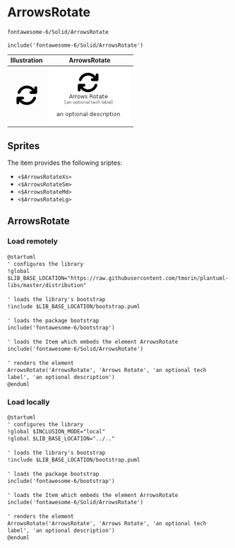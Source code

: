 # ArrowsRotate


```text
fontawesome-6/Solid/ArrowsRotate
```

```text
include('fontawesome-6/Solid/ArrowsRotate')
```



| Illustration | ArrowsRotate |
| :---: | :---: |
| ![illustration for Illustration](../../fontawesome-6/Solid/ArrowsRotate.png) | ![illustration for ArrowsRotate](../../fontawesome-6/Solid/ArrowsRotate.Local.png) |



## Sprites
The item provides the following sriptes:

- `<$ArrowsRotateXs>`
- `<$ArrowsRotateSm>`
- `<$ArrowsRotateMd>`
- `<$ArrowsRotateLg>`





## ArrowsRotate

### Load remotely
```plantuml
@startuml
' configures the library
!global $LIB_BASE_LOCATION="https://raw.githubusercontent.com/tmorin/plantuml-libs/master/distribution"

' loads the library's bootstrap
!include $LIB_BASE_LOCATION/bootstrap.puml

' loads the package bootstrap
include('fontawesome-6/bootstrap')

' loads the Item which embeds the element ArrowsRotate
include('fontawesome-6/Solid/ArrowsRotate')

' renders the element
ArrowsRotate('ArrowsRotate', 'Arrows Rotate', 'an optional tech label', 'an optional description')
@enduml
```

### Load locally
```plantuml
@startuml
' configures the library
!global $INCLUSION_MODE="local"
!global $LIB_BASE_LOCATION="../.."

' loads the library's bootstrap
!include $LIB_BASE_LOCATION/bootstrap.puml

' loads the package bootstrap
include('fontawesome-6/bootstrap')

' loads the Item which embeds the element ArrowsRotate
include('fontawesome-6/Solid/ArrowsRotate')

' renders the element
ArrowsRotate('ArrowsRotate', 'Arrows Rotate', 'an optional tech label', 'an optional description')
@enduml
```

